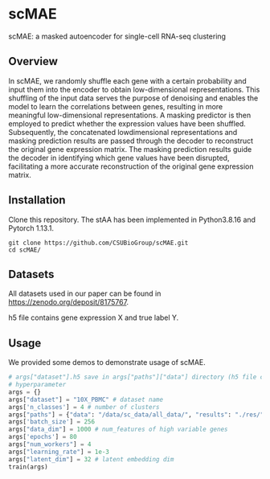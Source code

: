 # scMAE

scMAE: a masked autoencoder for single-cell RNA-seq clustering

## Overview

In scMAE, we randomly shuffle each gene with a certain probability and input them into the encoder to obtain low-dimensional representations. This shuffling of the input data serves the purpose of denoising and enables the model to learn the correlations between genes, resulting in more meaningful low-dimensional representations. A masking predictor is then employed to predict whether the expression values have been shuffled. Subsequently, the concatenated lowdimensional representations and masking prediction results are passed through the decoder to reconstruct the original gene expression matrix. The masking prediction results guide the decoder in identifying which gene values have been disrupted, facilitating a more accurate reconstruction of the original gene expression matrix.

## Installation

Clone this repository. The stAA has been implemented in Python3.8.16 and Pytorch 1.13.1.

```
git clone https://github.com/CSUBioGroup/scMAE.git
cd scMAE/
```

## Datasets

All datasets used in our paper can be found in https://zenodo.org/deposit/8175767.

h5 file contains gene expression X and true label Y.

## Usage

We provided some demos to demonstrate usage of scMAE.

```Python
# args["dataset"].h5 save in args["paths"]["data"] directory (h5 file contains gene expression X and true label Y)
# hyperparameter
args = {}
args["dataset"] = "10X_PBMC" # dataset name
args['n_classes'] = 4 # number of clusters
args["paths"] = {"data": "/data/sc_data/all_data/", "results": "./res/"} # Datasets directory and output directory
args['batch_size'] = 256 
args["data_dim"] = 1000 # num_features of high variable genes
args['epochs'] = 80
args["num_workers"] = 4
args["learning_rate"] = 1e-3 
args["latent_dim"] = 32 # latent embedding dim
train(args)
```
